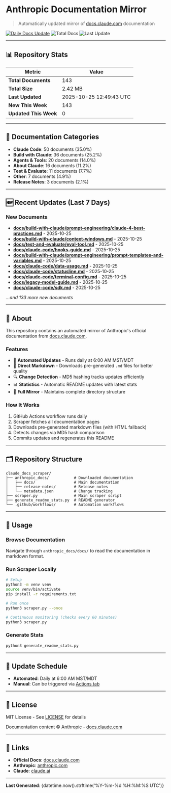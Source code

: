 # Anthropic Documentation Mirror

> Automatically updated mirror of [docs.claude.com](https://docs.claude.com) documentation

[![Daily Docs Update](https://github.com/seanGSISG/claude_docs_scraper/actions/workflows/daily-scraper.yml/badge.svg)](https://github.com/seanGSISG/claude_docs_scraper/actions/workflows/daily-scraper.yml)
![Total Docs](https://img.shields.io/badge/total_docs-143-blue)
![Last Update](https://img.shields.io/badge/last_update-2025--10--25-green)

---

## 📊 Repository Stats

| Metric | Value |
|--------|-------|
| **Total Documents** | 143 |
| **Total Size** | 2.42 MB |
| **Last Updated** | 2025-10-25 12:49:43 UTC |
| **New This Week** | 143 |
| **Updated This Week** | 0 |

---

## 📂 Documentation Categories

- **Claude Code**: 50 documents (35.0%)
- **Build with Claude**: 36 documents (25.2%)
- **Agents & Tools**: 20 documents (14.0%)
- **About Claude**: 16 documents (11.2%)
- **Test & Evaluate**: 11 documents (7.7%)
- **Other**: 7 documents (4.9%)
- **Release Notes**: 3 documents (2.1%)

---

## 🆕 Recent Updates (Last 7 Days)

### New Documents

- **[docs/build-with-claude/prompt-engineering/claude-4-best-practices.md](https://docs.claude.com/en/docs/build-with-claude/prompt-engineering/claude-4-best-practices)** - 2025-10-25
- **[docs/build-with-claude/context-windows.md](https://docs.claude.com/en/docs/build-with-claude/context-windows)** - 2025-10-25
- **[docs/test-and-evaluate/eval-tool.md](https://docs.claude.com/en/docs/test-and-evaluate/eval-tool)** - 2025-10-25
- **[docs/claude-code/hooks-guide.md](https://docs.claude.com/en/docs/claude-code/hooks-guide)** - 2025-10-25
- **[docs/build-with-claude/prompt-engineering/prompt-templates-and-variables.md](https://docs.claude.com/en/docs/build-with-claude/prompt-engineering/prompt-templates-and-variables)** - 2025-10-25
- **[docs/claude-code/data-usage.md](https://docs.claude.com/en/docs/claude-code/data-usage)** - 2025-10-25
- **[docs/claude-code/statusline.md](https://docs.claude.com/en/docs/claude-code/statusline)** - 2025-10-25
- **[docs/claude-code/terminal-config.md](https://docs.claude.com/en/docs/claude-code/terminal-config)** - 2025-10-25
- **[docs/legacy-model-guide.md](https://docs.claude.com/en/docs/legacy-model-guide)** - 2025-10-25
- **[docs/claude-code/sdk.md](https://docs.claude.com/en/docs/claude-code/sdk)** - 2025-10-25

_...and 133 more new documents_


---

## 📖 About

This repository contains an automated mirror of Anthropic's official documentation from [docs.claude.com](https://docs.claude.com).

### Features

- 🤖 **Automated Updates** - Runs daily at 6:00 AM MST/MDT
- 📝 **Direct Markdown** - Downloads pre-generated `.md` files for better quality
- 🔍 **Change Detection** - MD5 hashing tracks updates efficiently
- 📊 **Statistics** - Automatic README updates with latest stats
- 🔄 **Full Mirror** - Maintains complete directory structure

### How It Works

1. GitHub Actions workflow runs daily
2. Scraper fetches all documentation pages
3. Downloads pre-generated markdown files (with HTML fallback)
4. Detects changes via MD5 hash comparison
5. Commits updates and regenerates this README

---

## 🗂️ Repository Structure

```
claude_docs_scraper/
├── anthropic_docs/           # Downloaded documentation
│   ├── docs/                 # Main documentation
│   ├── release-notes/        # Release notes
│   └── metadata.json         # Change tracking
├── scraper.py                # Main scraper script
├── generate_readme_stats.py  # README generator
└── .github/workflows/        # Automation workflows
```

---

## 🚀 Usage

### Browse Documentation

Navigate through `anthropic_docs/docs/` to read the documentation in markdown format.

### Run Scraper Locally

```bash
# Setup
python3 -m venv venv
source venv/bin/activate
pip install -r requirements.txt

# Run once
python3 scraper.py --once

# Continuous monitoring (checks every 60 minutes)
python3 scraper.py
```

### Generate Stats

```bash
python3 generate_readme_stats.py
```

---

## 📅 Update Schedule

- **Automated**: Daily at 6:00 AM MST/MDT
- **Manual**: Can be triggered via [Actions tab](https://github.com/seanGSISG/claude_docs_scraper/actions)

---

## 📜 License

MIT License - See [LICENSE](LICENSE) for details

Documentation content © Anthropic - [docs.claude.com](https://docs.claude.com)

---

## 🔗 Links

- **Official Docs**: [docs.claude.com](https://docs.claude.com)
- **Anthropic**: [anthropic.com](https://www.anthropic.com)
- **Claude**: [claude.ai](https://claude.ai)

---

**Last Generated**: {datetime.now().strftime('%Y-%m-%d %H:%M:%S UTC')}
